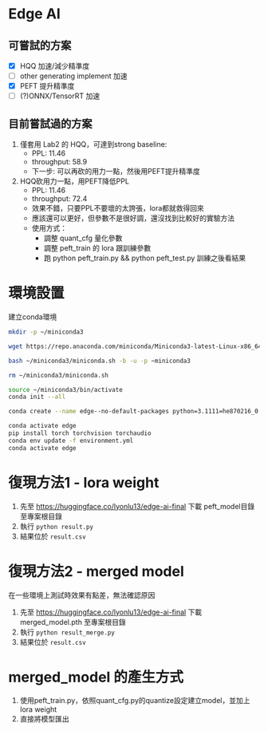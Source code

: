 # Edge AI
## 可嘗試的方案
- [x] HQQ 加速/減少精準度
- [ ] other generating implement 加速
- [x] PEFT 提升精準度
- [ ] (?)ONNX/TensorRT 加速

## 目前嘗試過的方案
1. 僅套用 Lab2 的 HQQ，可達到strong baseline: 
    - PPL: 11.46
    - throughput: 58.9
    - 下一步: 可以再砍的用力一點，然後用PEFT提升精準度
2. HQQ砍用力一點，用PEFT降低PPL
    - PPL: 11.46
    - throughput: 72.4
    - 效果不錯，只要PPL不要壞的太誇張，lora都就救得回來
    - 應該還可以更好，但參數不是很好調，還沒找到比較好的實驗方法
    - 使用方式：
        - 調整 quant_cfg 量化參數
        - 調整 peft_train 的 lora 跟訓練參數
        - 跑 python peft_train.py && python peft_test.py 訓練之後看結果

# 環境設置
建立conda環境
```bash
mkdir -p ~/miniconda3

wget https://repo.anaconda.com/miniconda/Miniconda3-latest-Linux-x86_64.sh -O ~/miniconda3/miniconda.sh

bash ~/miniconda3/miniconda.sh -b -u -p ~miniconda3

rm ~/miniconda3/miniconda.sh

source ~/miniconda3/bin/activate
conda init --all

conda create --name edge--no-default-packages python=3.1111=he870216_0

conda activate edge
pip install torch torchvision torchaudio
conda env update -f environment.yml
conda activate edge
```

# 復現方法1 - lora weight
1. 先至 https://huggingface.co/lyonlu13/edge-ai-final 下載 peft_model目錄 至專案根目錄
2. 執行 `python result.py`
3. 結果位於 `result.csv`

# 復現方法2 - merged model
在一些環境上測試時效果有點差，無法確認原因
1. 先至 https://huggingface.co/lyonlu13/edge-ai-final 下載 merged_model.pth 至專案根目錄
2. 執行 `python result_merge.py`
3. 結果位於 `result.csv`

# merged_model 的產生方式
1. 使用peft_train.py，依照quant_cfg.py的quantize設定建立model，並加上lora weight
2. 直接將模型匯出
